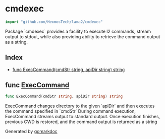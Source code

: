 <!-- Code generated by gomarkdoc. DO NOT EDIT -->

# cmdexec

```go
import "github.com/HexmosTech/lama2/cmdexec"
```

Package \`cmdexec\` provides a facility to execute l2 commands, stream output to stdout, while also providing ability to retrieve the command output as a string.

## Index

- [func ExecCommand(cmdStr string, apiDir string) string](<#func-execcommand>)


## func [ExecCommand](<https://github.com/HexmosTech/Lama2/blob/master/cmdexec/cmdexec.go#L23>)

```go
func ExecCommand(cmdStr string, apiDir string) string
```

ExecCommand changes directory to the given \`apiDir\` and then executes the command specified in \`cmdStr\` During command execution, ExecCommand streams output to standard output. Once execution finishes, previous CWD is restored, and the command output is returned as a string



Generated by [gomarkdoc](<https://github.com/princjef/gomarkdoc>)
